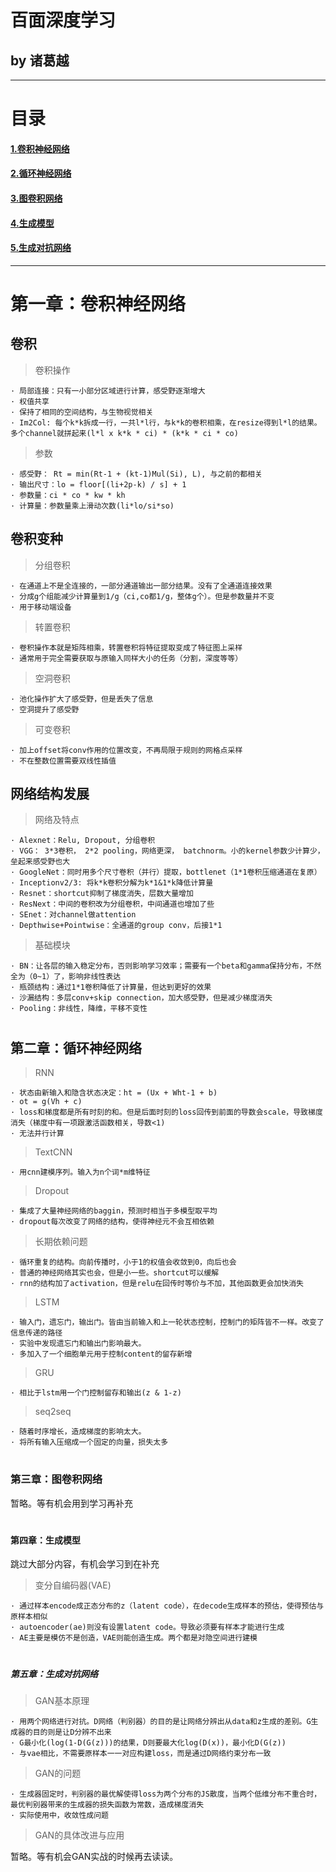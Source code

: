 # 百面深度学习
## by 诸葛越

---
# 目录
#### [1.卷积神经网络](#1)
#### [2.循环神经网络](#2)
#### [3.图卷积网络](#3)
#### [4.生成模型](#4)
#### [5.生成对抗网络](#5)

---

# <h1 id="1">第一章：卷积神经网络</h1>

## 卷积

> 卷积操作

	· 局部连接：只有一小部分区域进行计算，感受野逐渐增大
	· 权值共享
	· 保持了相同的空间结构，与生物视觉相关
	· Im2Col: 每个k*k拆成一行，一共l*l行，与k*k的卷积相乘，在resize得到l*l的结果。多个channel就拼起来(l*l x k*k * ci) * (k*k * ci * co)
	
> 参数

    · 感受野： Rt = min(Rt-1 + (kt-1)Mul(Si), L), 与之前的都相关
    · 输出尺寸：lo = floor[(li+2p-k) / s] + 1
    · 参数量：ci * co * kw * kh
    · 计算量：参数量乘上滑动次数(li*lo/si*so)
    
## 卷积变种

> 分组卷积

    · 在通道上不是全连接的，一部分通道输出一部分结果。没有了全通道连接效果
    · 分成g个组能减少计算量到1/g（ci,co都1/g，整体g个）。但是参数量并不变
    · 用于移动端设备
    
> 转置卷积

    · 卷积操作本就是矩阵相乘，转置卷积将特征提取变成了特征图上采样
    · 通常用于完全需要获取与原输入同样大小的任务（分割，深度等等）
    
> 空洞卷积

    · 池化操作扩大了感受野，但是丢失了信息
    · 空洞提升了感受野
    
> 可变卷积

    · 加上offset将conv作用的位置改变，不再局限于规则的网格点采样
    · 不在整数位置需要双线性插值
    
## 网络结构发展

> 网络及特点

    · Alexnet：Relu, Dropout, 分组卷积
    · VGG： 3*3卷积， 2*2 pooling，网络更深， batchnorm。小的kernel参数少计算少，垒起来感受野也大
    · GoogleNet：同时用多个尺寸卷积（并行）提取，bottlenet（1*1卷积压缩通道在复原）
    · Inceptionv2/3: 将k*k卷积分解为k*1&1*k降低计算量
    · Resnet：shortcut抑制了梯度消失，层数大量增加
    · ResNext：中间的卷积改为分组卷积，中间通道也增加了些
    · SEnet：对channel做attention
    · Depthwise+Pointwise：全通道的group conv，后接1*1
    
> 基础模块

    · BN：让各层的输入稳定分布，否则影响学习效率；需要有一个beta和gamma保持分布，不然全为（0~1）了，影响非线性表达
    · 瓶颈结构：通过1*1卷积降低了计算量，但达到更好的效果
    · 沙漏结构：多层conv+skip connection，加大感受野，但是减少梯度消失
    · Pooling：非线性，降维，平移不变性
    
# <h2 id="2">第二章：循环神经网络</h2>

> RNN

    · 状态由新输入和隐含状态决定：ht = (Ux + Wht-1 + b)
    · ot = g(Vh + c)
    · loss和梯度都是所有时刻的和。但是后面时刻的loss回传到前面的导数会scale，导致梯度消失（梯度中有一项跟激活函数相关，导数<1)
    · 无法并行计算
    
> TextCNN

    · 用cnn建模序列。输入为n个词*m维特征
    
> Dropout

    · 集成了大量神经网络的baggin，预测时相当于多模型取平均
    · dropout每次改变了网络的结构，使得神经元不会互相依赖
    
> 长期依赖问题

    · 循环重复的结构。向前传播时，小于1的权值会收敛到0，向后也会
    · 普通的神经网络其实也会，但是小一些。shortcut可以缓解
    · rnn的结构加了activation，但是relu在回传时等价与不加，其他函数更会加快消失
    
> LSTM

    · 输入门，遗忘门，输出门。皆由当前输入和上一轮状态控制，控制门的矩阵皆不一样。改变了信息传递的路径
    · 实验中发现遗忘门和输出门影响最大。
    · 多加入了一个细胞单元用于控制content的留存新增
    
> GRU

    · 相比于lstm用一个门控制留存和输出(z & 1-z)
    
> seq2seq

    · 随着时序增长，造成梯度的影响太大。
    · 将所有输入压缩成一个固定的向量，损失太多
    
# <h3 id="3">第三章：图卷积网络</h2>

暂略。等有机会用到学习再补充

# <h4 id="4">第四章：生成模型</h4>
跳过大部分内容，有机会学习到在补充
> 变分自编码器(VAE)

    · 通过样本encode成正态分布的z（latent code），在decode生成样本的预估，使得预估与原样本相似
    · autoencoder(ae)则没有设置latent code。导致必须要有样本才能进行生成
    · AE主要是模仿不是创造，VAE则能创造生成。两个都是对隐空间进行建模
    
# <h5 id="5">第五章：生成对抗网络</h5>

> GAN基本原理

    · 用两个网络进行对抗。D网络（判别器）的目的是让网络分辨出从data和z生成的差别。G生成器的目的则是让D分辨不出来
    · G最小化(log(1-D(G(z)))的结果，D则要最大化log(D(x))，最小化D(G(z))
    · 与vae相比，不需要原样本一一对应构建loss，而是通过D网络约束分布一致

> GAN的问题

    · 生成器固定时，判别器的最优解使得loss为两个分布的JS散度，当两个低维分布不重合时，最优判别器带来的生成器的损失函数为常数，造成梯度消失
    · 实际使用中，收敛性成问题
    
> GAN的具体改进与应用

暂略。等有机会GAN实战的时候再去读读。    